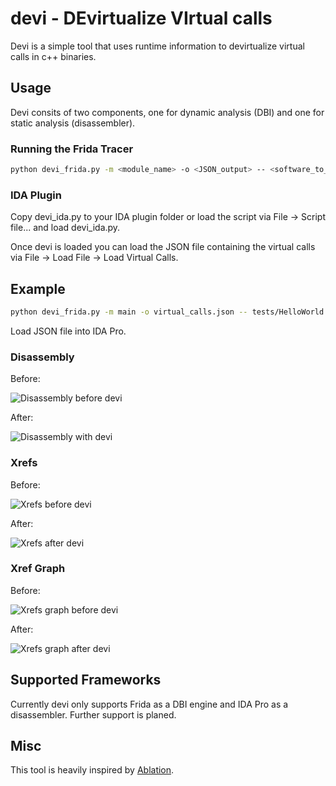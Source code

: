 # devi - DEvirtualize VIrtual calls

Devi is a simple tool that uses runtime information to devirtualize virtual calls in c++ binaries. 

## Usage

Devi consits of two components, one for dynamic analysis (DBI)  and one for static analysis (disassembler). 

### Running the Frida Tracer

```bash
python devi_frida.py -m <module_name> -o <JSON_output> -- <software_to_trace> <arguments for binary>
```

### IDA Plugin

Copy devi\_ida.py to your IDA plugin folder or load the script via File -> Script file... and load devi\_ida.py.

Once devi is loaded you can load the JSON file containing the virtual calls via File -> Load File -> Load Virtual Calls. 

## Example

```bash
python devi_frida.py -m main -o virtual_calls.json -- tests/HelloWorld myArgs
```

Load JSON file into IDA Pro. 

### Disassembly

Before:

![Disassembly before devi](http://github.com/murx-/devi/images/cpp-test-assembly-wo-devi.png)

After:

![Disassembly with devi](http://github.com/murx-/devi/images/cpp-test-assembly-wo-devi.png)

### Xrefs

Before:

![Xrefs before devi](http://github.com/murx-/devi/images/cpp-test-xrefs-wo-devi.PNG)

After:

![Xrefs after devi](http://github.com/murx-/devi/images/cpp-test-xrefs-w-devi.PNG)

### Xref Graph

Before:

![Xrefs graph before devi](http://github.com/murx-/devi/images/cpp-test-xrefs-graphs-wo-devi2.PNG)

After:

![Xrefs graph after devi](http://github.com/murx-/devi/images/cpp-test-xrefs-graphs-w-devi.PNG)

## Supported Frameworks

Currently devi only supports Frida as a DBI engine and IDA Pro as a disassembler. Further support is planed.

## Misc

This tool is heavily inspired by [Ablation](https://github.com/cylance/Ablation). 
